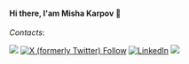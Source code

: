 #### Hi there, I'am Misha Karpov 👋

*Contacts*:&nbsp;

[![](https://img.shields.io/badge/-@mishakrpv-2CA5E0?style=flat-squeare&logo=telegram&logoColor=white)](https://t.me/mishakrpv)
[![X (formerly Twitter) Follow](https://img.shields.io/twitter/follow/mishavkrpv)](https://x.com/mishavkrpv)
[![LinkedIn](https://img.shields.io/badge/-LinkedIn-blue?style=flat-square&logo=Linkedin&logoColor=white&link=https://www.linkedin.com/in/pireseduardo/)](https://www.linkedin.com/in/mishavkrpv)
[![](https://img.shields.io/badge/-@mishakrpv-%23181717?style=flat-square&logo=github)](https://github.com/mishakrpv)
